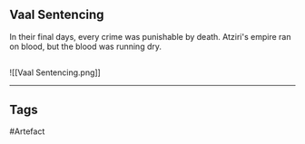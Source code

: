## Vaal Sentencing
In their final days, every crime was punishable by death.
Atziri's empire ran on blood, but the blood was running dry.
## 
![[Vaal Sentencing.png]]

---
## Tags
#Artefact